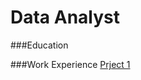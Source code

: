 # Data Analyst

###Education


###Work Experience
[Prject 1](https://github.com/liangzijian/Study-Project-New)


